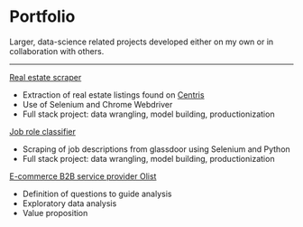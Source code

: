 # Portfolio
Larger, data-science related projects developed either on my own or in collaboration with others.
___

[Real estate scraper](https://github.com/Jahnic/Portfolio/tree/master/RealEstate)
* Extraction of real estate listings found on [Centris](https://www.centris.ca/)
* Use of Selenium and Chrome Webdriver
* Full stack project: data wrangling, model building, productionization 

[Job role classifier](https://github.com/Jahnic/Portfolio/tree/master/JobRoleClassifier)
* Scraping of job descriptions from glassdoor using Selenium and Python
* Full stack project: data wrangling, model building, productionization 

[E-commerce B2B service provider Olist](https://github.com/Jahnic/Portfolio/tree/master/Olist)
* Definition of questions to guide analysis
* Exploratory data analysis
* Value proposition
